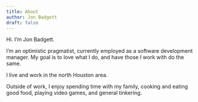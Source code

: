 ```yaml
---
title: About
author: Jon Badgett
draft: false
---
```


Hi. I’m Jon Badgett.

I’m an optimistic pragmatist, currently employed as a software development manager. My goal is to love what I do, and have those I work with do the same.

I live and work in the north Houston area.

Outside of work, I enjoy spending time with my family, cooking and eating good food, playing video games, and general tinkering.
